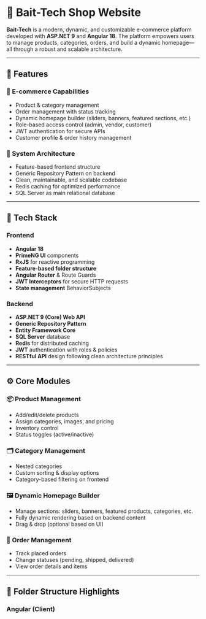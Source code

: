 # 🏪 Bait-Tech Shop Website

**Bait-Tech** is a modern, dynamic, and customizable e-commerce platform developed with **ASP.NET 9** and **Angular 18**. The platform empowers users to manage products, categories, orders, and build a dynamic homepage—all through a robust and scalable architecture.

---

## 🚀 Features

### 🛒 E-commerce Capabilities
- Product & category management
- Order management with status tracking
- Dynamic homepage builder (sliders, banners, featured sections, etc.)
- Role-based access control (admin, vendor, customer)
- JWT authentication for secure APIs
- Customer profile & order history management

### 🧱 System Architecture
- Feature-based frontend structure
- Generic Repository Pattern on backend
- Clean, maintainable, and scalable codebase
- Redis caching for optimized performance
- SQL Server as main relational database

---

## 🧪 Tech Stack

### Frontend
- **Angular 18**
- **PrimeNG UI** components
- **RxJS** for reactive programming
- **Feature-based folder structure**
- **Angular Router** & Route Guards
- **JWT Interceptors** for secure HTTP requests
- **State management**  BehaviorSubjects

### Backend
- **ASP.NET 9 (Core) Web API**
- **Generic Repository Pattern**
- **Entity Framework Core**
- **SQL Server** database
- **Redis** for distributed caching
- **JWT** authentication with roles & policies
- **RESTful API** design following clean architecture principles

---

## ⚙️ Core Modules

### 📦 Product Management
- Add/edit/delete products
- Assign categories, images, and pricing
- Inventory control
- Status toggles (active/inactive)

### 🗂️ Category Management
- Nested categories
- Custom sorting & display options
- Category-based filtering on frontend

### 🖼️ Dynamic Homepage Builder
- Manage sections: sliders, banners, featured products, categories, etc.
- Fully dynamic rendering based on backend content
- Drag & drop (optional based on UI)

### 🧾 Order Management
- Track placed orders
- Change statuses (pending, shipped, delivered)
- View order details and items

---

## 📁 Folder Structure Highlights

### Angular (Client)
